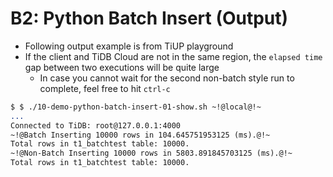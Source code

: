 # B2: Python Batch Insert (Output)
+ Following output example is from TiUP playground
+ If the client and TiDB Cloud are not in the same region, the `elapsed time` gap between two executions will be quite large  
  + In case you cannot wait for the second non-batch style run to complete, feel free to hit `ctrl-c`
```8
$ $ ./10-demo-python-batch-insert-01-show.sh ~!@local@!~
...
Connected to TiDB: root@127.0.0.1:4000
~!@Batch Inserting 10000 rows in 104.645751953125 (ms).@!~
Total rows in t1_batchtest table: 10000.
~!@Non-Batch Inserting 10000 rows in 5803.891845703125 (ms).@!~
Total rows in t1_batchtest table: 10000.
```